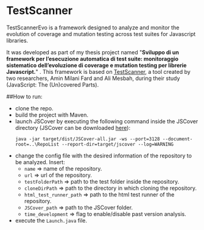 TestScanner
======
TestScannerEvo is a framework designed to analyze and monitor the evolution of coverage and mutation testing across test suites for Javascript libraries.

It was developed as part of my thesis project named "**Sviluppo di un framework per l’esecuzione automatica di test suite: monitoraggio sistematico dell’evoluzione di coverage e mutation testing per librerie Javascript.**"
. This framework is based on [TestScanner](https://github.com/saltlab/TestScanner), a tool created by two researchers, Amin Milani Fard and Ali Mesbah, during their study (JavaScript: The (Un)covered Parts).

##How to run:

+ clone the repo. 
+ build the project with Maven.
+ launch JSCover by executing the following command inside the JSCover directory (JSCover can be downloaded [here](https://tntim96.github.io/JSCover/)):
  ```
  java -jar target/dist/JSCover-all.jar -ws --port=3128 --document-root=..\RepoList --report-dir=target/jscover --log=WARNING
  
+ change the config file with the desired information of the repository to be analyzed. Insert:
  * `name` => name of the repository.
  * `url` => url of the repository.
  * `testFolderPath` => path to the test folder inside the repository.
  * `cloneDirPath` => path to the directory in which cloning the repository.
  * `html_test_runner_path` => path to the html test runner of the repository.
  * `JSCover_path` => path to the JSCover folder.
  * `time_development` => flag to enable/disable past version analysis.
+ execute the `Launch.java` file.

